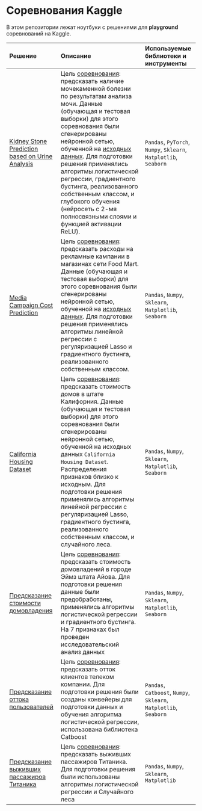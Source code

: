 # Соревнования Kaggle
В этом репозитории лежат ноутбуки с решениями для **playground** соревнований на Kaggle.

| Решение | Описание | Используемые библиотеки и инструменты | 
| :---------------------- | :---------------------- | :---------------------- |
| [Kidney Stone Prediction based on Urine Analysis](https://github.com/aleksandr-del/kaggle-competitions/blob/main/season_3_episode_12.ipynb) | Цель [соревнования](https://www.kaggle.com/competitions/playground-series-s3e12/overview): предсказать наличие мочекаменной болезни по результатам анализа мочи. Данные (обучающая и тестовая выборки) для этого соревнования были сгенерированы нейронной сетью, обученной на [исходных данных](https://www.kaggle.com/datasets/vuppalaadithyasairam/kidney-stone-prediction-based-on-urine-analysis). Для подготовки решения применялись алгоритмы логистической регрессии, градиентного бустинга, реализованного собственным классом, и глубокого обучения (нейросеть с 2-мя полносвязными слоями и функцией активации  ReLU).| `Pandas`, `PyTorch`, `Numpy`, `Sklearn`, `Matplotlib`, `Seaborn` |
| [Media Campaign Cost Prediction](https://github.com/aleksandr-del/kaggle-competitions/blob/main/season_3_episode_11.ipynb) | Цель [соревнования](https://www.kaggle.com/competitions/playground-series-s3e11/overview): предсказать расходы на рекламные кампании в магазинах сети Food Mart. Данные (обучающая и тестовая выборки) для этого соревнования были сгенерированы нейронной сетью, обученной на [исходных данных](https://www.kaggle.com/datasets/gauravduttakiit/media-campaign-cost-prediction). Для подготовки решения применялись алгоритмы линейной регрессии с регуляризацией Lasso и градиентного бустинга, реализованного собственным классом.| `Pandas`, `Numpy`, `Sklearn`, `Matplotlib`, `Seaborn` |
| [California Housing Dataset](https://github.com/aleksandr-del/kaggle-competitions/blob/main/season_3_episode_1.ipynb) | Цель [соревнования](https://www.kaggle.com/competitions/playground-series-s3e1/data): предсказать стоимость домов в штате Калифорния. Данные (обучающая и тестовая выборки) для этого соревнования были сгенерированы нейронной сетью, обученной на исходных данных `California Housing Dataset`. Распределения признаков близко к исходным. Для подготовки решения применялись алгоритмы линейной регрессии с регуляризацией Lasso, градиентного бустинга, реализованного собственным классом, и случайного леса.| `Pandas`, `Numpy`, `Sklearn`, `Matplotlib`, `Seaborn` |
| [Предсказание стоимости домовладения](https://github.com/aleksandr-del/kaggle-competitions/blob/main/house_prices_kaggle.ipynb) | Цель [соревнования](https://www.kaggle.com/competitions/house-prices-advanced-regression-techniques/overview): предсказать стоимость домовладений в городе Эймз штата Айова. Для подготовки решения данные были предобработаны, применялись алгоритмы логистической регрессии и градиентного бустинга.  На 7 признаках был проведен исследовательский анализ данных| `Pandas`, `Numpy`, `Sklearn`, `Matplotlib`, `Seaborn` |
| [Предсказание оттока пользователей](https://github.com/aleksandr-del/kaggle-competitions/blob/main/churn_competition_kaggle.ipynb) | Цель [соревнования](https://www.kaggle.com/competitions/advanced-dls-spring-2021/overview/description): предсказать отток клиентов телеком компании. Для подготовки решения были созданы конвейеры для подготовки данных и обучения алгоритма логистической регрессии, использована библиотека Catboost| `Pandas`, `Catboost`, `Numpy`, `Sklearn`, `Matplotlib`, `Seaborn` |
| [Предсказание выживших пассажиров Титаника](https://github.com/aleksandr-del/kaggle-competitions/blob/main/titanic_competition_kaggle.ipynb) | Цель [соревнования](https://www.kaggle.com/c/titanic): предсказать выживших пассажиров Титаника. Для подготовки решения были использованы алгоритмы логистической регрессии и Случайного леса | `Pandas`, `Numpy`, `Sklearn`, `Matplotlib` |
